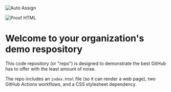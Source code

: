 ![Auto Assign](https://github.com/tilt5ds/demo-repository/actions/workflows/auto-assign.yml/badge.svg)

![Proof HTML](https://github.com/tilt5ds/demo-repository/actions/workflows/proof-html.yml/badge.svg)

# Welcome to your organization's demo respository
This code repository (or "repo") is designed to demonstrate the best GitHub has to offer with the least amount of noise.

The repo includes an `index.html` file (so it can render a web page), two GitHub Actions workflows, and a CSS stylesheet dependency.
